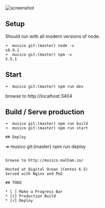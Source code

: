 ![screenshot](https://s3.eu-west-2.amazonaws.com/io1937/musicali/player.jpeg)

## Setup

Should run with all modern versions of node. 

```
➜  musico git:(master) node -v
v8.9.1
➜  musico git:(master) npm -v
5.5.1
```

## Start
```
➜  musico git:(master) npm run dev
```

browse to http://localhost:3404

## Build / Serve production
```
➜  musico git:(master) npm run build
➜  musico git:(master) npm run start

## Deploy

```
➜  musico git:(master) npm run deploy
```

browse to http://musico.malham.io/

Hosted at Digital Ocean (Centos 6.5)
Served with Nginx and Pm2

## TODO 

* [ ] Make a Progress Bar
* [√] Production Build
* [√] Deploy

